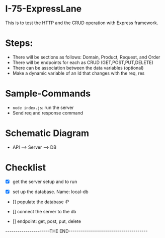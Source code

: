 # I-75-ExpressLane

This is to test the HTTP and the CRUD operation with Express framework.



# Steps:

- There will be sections as follows: Domain, Product, Request, and Order
- There will be endpoints for each as CRUD (GET,POST,PUT,DELETE)
- There can be association between the data variables (optional)
- Make a dynamic variable of an Id that changes with the req, res

# Sample-Commands

- `node index.js`: run the server
-  Send req and response command 

# Schematic Diagram

- API --> Server --> DB

# Checklist

- [x] get the server setup and to run

- [x] set up the database. Name: local-db

- [] populate the database :P

- [] connect the server to the db

- [] endpoint: get, post, put, delete

----------------------THE END---------------------------------------

